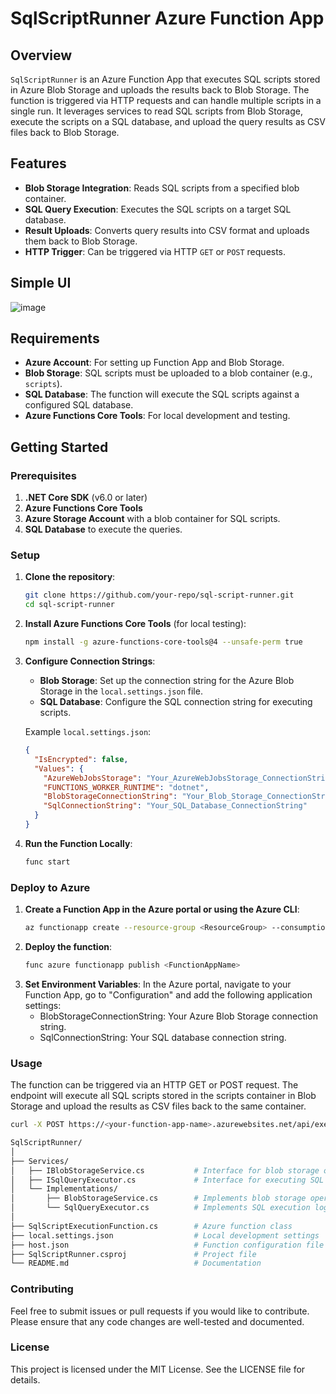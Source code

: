 # SqlScriptRunner Azure Function App

## Overview

`SqlScriptRunner` is an Azure Function App that executes SQL scripts stored in Azure Blob Storage and uploads the results back to Blob Storage. The function is triggered via HTTP requests and can handle multiple scripts in a single run. It leverages services to read SQL scripts from Blob Storage, execute the scripts on a SQL database, and upload the query results as CSV files back to Blob Storage.

## Features

- **Blob Storage Integration**: Reads SQL scripts from a specified blob container.
- **SQL Query Execution**: Executes the SQL scripts on a target SQL database.
- **Result Uploads**: Converts query results into CSV format and uploads them back to Blob Storage.
- **HTTP Trigger**: Can be triggered via HTTP `GET` or `POST` requests.

## Simple UI
![image](https://github.com/user-attachments/assets/97f48183-c939-40d6-99d5-6e417b6de884)



## Requirements

- **Azure Account**: For setting up Function App and Blob Storage.
- **Blob Storage**: SQL scripts must be uploaded to a blob container (e.g., `scripts`).
- **SQL Database**: The function will execute the SQL scripts against a configured SQL database.
- **Azure Functions Core Tools**: For local development and testing.

## Getting Started

### Prerequisites

1. **.NET Core SDK** (v6.0 or later)
2. **Azure Functions Core Tools**
3. **Azure Storage Account** with a blob container for SQL scripts.
4. **SQL Database** to execute the queries.

### Setup

1. **Clone the repository**:
    ```bash
    git clone https://github.com/your-repo/sql-script-runner.git
    cd sql-script-runner
    ```

2. **Install Azure Functions Core Tools** (for local testing):
    ```bash
    npm install -g azure-functions-core-tools@4 --unsafe-perm true
    ```

3. **Configure Connection Strings**:

   - **Blob Storage**: Set up the connection string for the Azure Blob Storage in the `local.settings.json` file.
   - **SQL Database**: Configure the SQL connection string for executing scripts.

   Example `local.settings.json`:
   ```json
   {
     "IsEncrypted": false,
     "Values": {
       "AzureWebJobsStorage": "Your_AzureWebJobsStorage_ConnectionString",
       "FUNCTIONS_WORKER_RUNTIME": "dotnet",
       "BlobStorageConnectionString": "Your_Blob_Storage_ConnectionString",
       "SqlConnectionString": "Your_SQL_Database_ConnectionString"
     }
   }

4. **Run the Function Locally**:

   ```bash
   func start
   ```
### Deploy to Azure
1. **Create a Function App in the Azure portal or using the Azure CLI**:
   ```bash
   az functionapp create --resource-group <ResourceGroup> --consumption-plan-location <Location> --runtime dotnet --functions-version 4 --name <FunctionAppName> --storage-account <StorageAccountName>
   ```
2. **Deploy the function**:
   ```bash
   func azure functionapp publish <FunctionAppName>
   ```
3. **Set Environment Variables**:
   In the Azure portal, navigate to your Function App, go to "Configuration" and add the following application settings:
   - BlobStorageConnectionString: Your Azure Blob Storage connection string.
   - SqlConnectionString: Your SQL database connection string.
  
### Usage
The function can be triggered via an HTTP GET or POST request. The endpoint will execute all SQL scripts stored in the scripts container in Blob Storage and upload the results as CSV files back to the same container.
```bash
curl -X POST https://<your-function-app-name>.azurewebsites.net/api/execute-scripts
```
```graphql
SqlScriptRunner/
│
├── Services/
│   ├── IBlobStorageService.cs           # Interface for blob storage operations
│   ├── ISqlQueryExecutor.cs             # Interface for executing SQL queries
│   └── Implementations/
│       ├── BlobStorageService.cs        # Implements blob storage operations
│       └── SqlQueryExecutor.cs          # Implements SQL execution logic
│
├── SqlScriptExecutionFunction.cs        # Azure function class
├── local.settings.json                  # Local development settings
├── host.json                            # Function configuration file
├── SqlScriptRunner.csproj               # Project file
└── README.md                            # Documentation
```

### Contributing
Feel free to submit issues or pull requests if you would like to contribute. Please ensure that any code changes are well-tested and documented.

### License
This project is licensed under the MIT License. See the LICENSE file for details.
   
